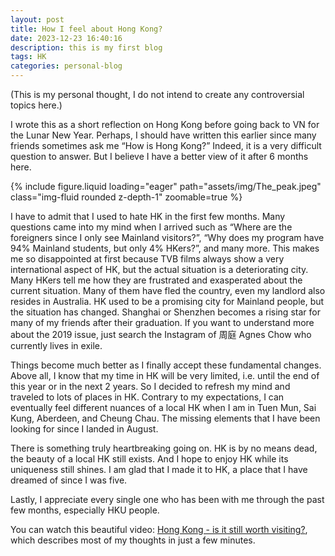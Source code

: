 ```yaml
---
layout: post
title: How I feel about Hong Kong? 
date: 2023-12-23 16:40:16
description: this is my first blog 
tags: HK
categories: personal-blog
---
```


(This is my personal thought, I do not intend to create any controversial topics here.)

I wrote this as a short reflection on Hong Kong before going back to VN for the Lunar New Year. Perhaps, I should have written this earlier since many friends sometimes ask me “How is Hong Kong?” Indeed, it is a very difficult question to answer. But I believe I have a better view of it after 6 months here. 

<div class="row mt-3">
    <div class="col-sm mt-3 mt-md-0">
        {% include figure.liquid loading="eager" path="assets/img/The_peak.jpeg" class="img-fluid rounded z-depth-1" zoomable=true %}
    </div>
</div>


I have to admit that I used to hate HK in the first few months. Many questions came into my mind when I arrived such as “Where are the foreigners since I only see Mainland visitors?”, “Why does my program have 94% Mainland students, but only 4% HKers?”, and many more. This makes me so disappointed at first because TVB films always show a very international aspect of HK, but the actual situation is a deteriorating city. Many HKers tell me how they are frustrated and exasperated about the current situation. Many of them have fled the country, even my landlord also resides in Australia. HK used to be a promising city for Mainland people, but the situation has changed. Shanghai or Shenzhen becomes a rising star for many of my friends after their graduation.  If you want to understand more about the 2019 issue, just search the Instagram of 周庭 Agnes Chow who currently lives in exile. 

Things become much better as I finally accept these fundamental changes. Above all, I know that my time in HK will be very limited, i.e. until the end of this year or in the next 2 years. So I decided to refresh my mind and traveled to lots of places in HK. Contrary to my expectations, I can eventually feel different nuances of a local HK when I am in Tuen Mun, Sai Kung, Aberdeen, and Cheung Chau. The missing elements that I have been looking for since I landed in August. 

There is something truly heartbreaking going on. HK is by no means dead, the beauty of a local HK still exists. And I hope to enjoy HK while its uniqueness still shines. I am glad that I made it to HK, a place that I have dreamed of since I was five. 

Lastly, I appreciate every single one who has been with me through the past few months, especially HKU people. 

You can watch this beautiful video: [Hong Kong - is it still worth visiting?](https://www.youtube.com/watch?v=SQ041I-PcI4), which describes most of my thoughts in just a few minutes. 